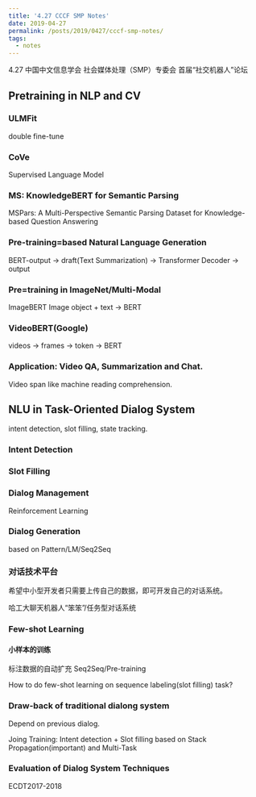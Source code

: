 ```yaml
---
title: '4.27 CCCF SMP Notes'
date: 2019-04-27
permalink: /posts/2019/0427/cccf-smp-notes/
tags:
  - notes
---
```


4.27 中国中文信息学会 社会媒体处理（SMP）专委会 首届“社交机器人”论坛

## Pretraining in NLP and CV

### ULMFit
double fine-tune

### CoVe
Supervised Language Model

### MS: KnowledgeBERT for Semantic Parsing
MSPars: A Multi-Perspective Semantic Parsing Dataset for Knowledge-based Question Answering

### Pre-training=based Natural Language Generation
BERT-output -> draft(Text Summarization) -> Transformer Decoder -> output

### Pre=training in ImageNet/Multi-Modal
ImageBERT
Image object + text -> BERT

### VideoBERT(Google)
videos -> frames -> token -> BERT

### Application: Video QA, Summarization and Chat.
Video span like machine reading comprehension.

## NLU in Task-Oriented Dialog System
intent detection, slot filling, state tracking.

### Intent Detection
### Slot Filling
### Dialog Management
Reinforcement Learning

### Dialog Generation
based on Pattern/LM/Seq2Seq

### 对话技术平台
希望中小型开发者只需要上传自己的数据，即可开发自己的对话系统。

哈工大聊天机器人“笨笨”/任务型对话系统

### Few-shot Learning
#### 小样本的训练
标注数据的自动扩充 Seq2Seq/Pre-training

How to do few-shot learning on sequence labeling(slot filling) task?

### Draw-back of traditional dialong system
Depend on previous dialog.

Joing Training: Intent detection + Slot filling based on Stack Propagation(important) and Multi-Task

### Evaluation of Dialog System Techniques
ECDT2017-2018


